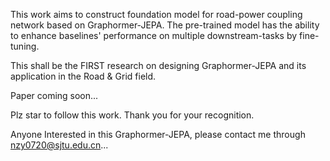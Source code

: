 This work aims to construct foundation model for road-power coupling network based on Graphormer-JEPA. The pre-trained model has the ability to enhance baselines' performance on multiple downstream-tasks by fine-tuning.

This shall be the FIRST research on designing Graphormer-JEPA and its application in the Road & Grid field.

Paper coming soon...

Plz star to follow this work. Thank you for your recognition.

Anyone Interested in this Graphormer-JEPA, please contact me through nzy0720@sjtu.edu.cn...
